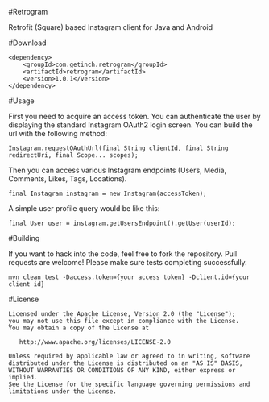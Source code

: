 #Retrogram

Retrofit (Square) based Instagram client for Java and Android

#Download

```
<dependency>
    <groupId>com.getinch.retrogram</groupId>
    <artifactId>retrogram</artifactId>
    <version>1.0.1</version>
</dependency>
```

#Usage

First you need to acquire an access token. You can authenticate the user by displaying the standard Instagram OAuth2 login screen. You can build the url with the following method:

```
Instagram.requestOAuthUrl(final String clientId, final String redirectUri, final Scope... scopes);
```

Then you can access various Instagram endpoints (Users, Media, Comments, Likes, Tags, Locations).

```
final Instagram instagram = new Instagram(accessToken);
```

A simple user profile query would be like this:

```
final User user = instagram.getUsersEndpoint().getUser(userId);
```

#Building

If you want to hack into the code, feel free to fork the repository. Pull requests are welcome! Please make sure tests completing successfully.

```
mvn clean test -Daccess.token={your access token} -Dclient.id={your client id}
```

#License

```
Licensed under the Apache License, Version 2.0 (the "License");
you may not use this file except in compliance with the License.
You may obtain a copy of the License at

   http://www.apache.org/licenses/LICENSE-2.0

Unless required by applicable law or agreed to in writing, software
distributed under the License is distributed on an "AS IS" BASIS,
WITHOUT WARRANTIES OR CONDITIONS OF ANY KIND, either express or implied.
See the License for the specific language governing permissions and
limitations under the License.
```
